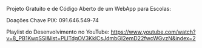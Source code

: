 Projeto Gratuito e de Código Aberto de um WebApp para Escolas:

Doações Chave PIX: 091.646.549-74

Playlist do Desenvolvimento no YouTube:
https://www.youtube.com/watch?v=8_PB1KwpSSI&list=PLlTdgOV3KklCsJdmbGI2emD22fwcWGvzN&index=2

